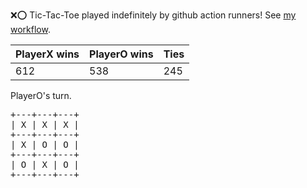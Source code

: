 :x::o: Tic-Tac-Toe played indefinitely by github action runners! See [my workflow](.github/workflows/play.yaml).

|PlayerX wins|PlayerO wins|Ties|
|-|-|-|
|612|538|245|

PlayerO's turn.

<pre>
+---+---+---+
| X | X | X |
+---+---+---+
| X | O | O |
+---+---+---+
| O | X | O |
+---+---+---+
</pre>